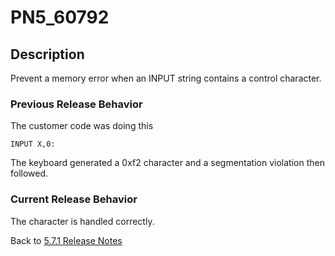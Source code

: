 # PN5_60792

<PageHeader />

## Description

Prevent a memory error when an INPUT string contains a control character.

### Previous Release Behavior

The customer code was doing this

```
INPUT X,0:
```

The keyboard generated a 0xf2 character and a segmentation violation then followed.

### Current Release Behavior

The character is handled correctly.

Back to [5.7.1 Release Notes](./../jbase-5.7.1-release-notes/README.md)

<PageFooter />
